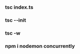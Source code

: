 
<!-- compile ts into js -->
### tsc index.ts

<!-- setup tsconfig.json -->
### tsc --init

<!-- watch upon file changes -->
### tsc -w

<!-- auto run by nodemon -->
### npm i nodemon concurrently